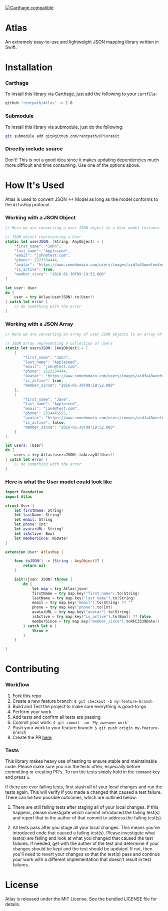 [![Carthage compatible](https://img.shields.io/badge/Carthage-compatible-4BC51D.svg?style=flat)](https://github.com/Carthage/Carthage)

# Atlas
An extremely easy-to-use and lightweight JSON mapping library written in Swift.

# Installation

### Carthage
To install this library via Carthage, just add the following to your `Cartfile`:
```bash
github "rentpath/Atlas" ~> 1.0
```

### Submodule
To install this library via submodule, just do the following:
```bash
git submodule add git@github.com/rentpath/RPCoreKit
```

### Directly include source
Don't! This is not a good idea since it makes updating dependencies much more difficult and time consuming. Use one of the options above.

# How It's Used

Atlas is used to convert JSON <-> Model as long as the model conforms to the `AtlasMap` protocol.

### Working with a JSON Object

```swift
// Here we are converting a user JSON object to a User model instance

// JSON object representing a User
static let userJSON: [String: AnyObject] = [
    "first_name": "John",
    "last_name": "Appleseed",
    "email": "john@test.com",
    "phone": 2223334444,
    "avatar": "https://www.somedomain.com/users/images/asdfa43weefew4ee.jpg",
    "is_active": true,
    "member_since": "2016-01-30T09:19:52.000"
]

let user: User
do {
    user = try Atlas(userJSON).to(User)!
} catch let error {
    // do something with the error
}
```

### Working with a JSON Array

```swift
// Here we are converting an array of user JSON objects to an array of User model instances

// JSON array representing a collection of users
static let usersJSON: [AnyObject] = [
    [
        "first_name": "John",
        "last_name": "Appleseed",
        "email": "john@test.com",
        "phone": 2223334444,
        "avatar": "https://www.somedomain.com/users/images/asdfa43weefew4ee.jpg",
        "is_active": true,
        "member_since": "2016-01-30T09:19:52.000"
    ],
    [
        "first_name": "Jane",
        "last_name": "Appleseed",
        "email": "jane@test.com",
        "phone": 3334445555,
        "avatar": "https://www.somedomain.com/users/images/asdfa43weefew4ee.jpg",
        "is_active": false,
        "member_since": "2016-01-30T09:19:52.000"
    ]
]

let users: [User]
do {
    users = try Atlas(usersJSON).toArrayOf(User)!
} catch let error {
    // do something with the error
}
```

### Here is what the User model could look like

```swift
import Foundation
import Atlas

struct User {
    let firstName: String?
    let lastName: String?
    let email: String
    let phone: Int?
    let avatarURL: String?
    let isActive: Bool
    let memberSince: NSDate?
}

extension User: AtlasMap {

    func toJSON() -> [String : AnyObject]? {
        return nil
    }

    init?(json: JSON) throws {
        do {
            let map = try Atlas(json)
            firstName = try map.key("first_name").to(String)
            lastName = try map.key("last_name").to(String)
            email = try map.key("email").to(String) ?? ""
            phone = try map.key("phone").to(Int)
            avatarURL = try map.key("avatar").to(String)
            isActive = try map.key("is_active").to(Bool) ?? false
            memberSince = try map.key("member_since").toRFC3339Date()
        } catch let e {
            throw e
        }
    }

}
```
# Contributing

### Workflow

1. Fork this repo
2. Create a new feature branch: `$ git checkout -b my-feature-branch`
3. Build and Test the project to make sure everything is good-to-go
4. Perform your work
5. Add tests and confirm all tests are passing
6. Commit your work: `$ git commit -am 'My awesome work'`
7. Push your work to your feature branch: `$ git push origin my-feature-branch`
8. Create the PR [here](https://github.com/rentpath/Atlas/compare?expand=1)

### Tests

This library makes heavy use of testing to ensure stable and maintainable code. Please make sure you run the tests often, especially before committing or creating PR's. To run the tests simply hold in the `command` key and press `u`.

If there are ever failing tests, first stash all of your local changes and run the tests again. This will verify if you made a changed that caused a test failure. There can be two possible outcomes, which are outlined below:

1. There are still failing tests after staging all of your local changes. If this happens, please investigate which commit introduced the failing test(s) and report that to the auther of that commit to address the failing test(s).

2. All tests pass after you stage all your local changes. This means you've introduced code that caused a failing test(s). Please investigate what test(s) are failing and look at what you changed that caused the test failures. If needed, get with the auther of the test and determine if your changes should be kept and the test should be updated. If not, then you'll need to revert your changes so that the test(s) pass and continue your work with a different implementation that doesn't result in test failures.

# License

Atlas is released under the MIT License. See the bundled LICENSE file for details.
